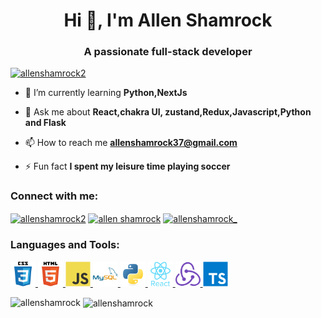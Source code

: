 <h1 align="center">Hi 👋, I'm Allen Shamrock</h1>
<h3 align="center">A passionate full-stack developer</h3>

<p align="left"> <a href="https://twitter.com/allenshamrock2" target="blank"><img src="https://img.shields.io/twitter/follow/allenshamrock2?logo=twitter&style=for-the-badge" alt="allenshamrock2" /></a> </p>

- 🌱 I’m currently learning **Python,NextJs**

- 💬 Ask me about **React,chakra UI, zustand,Redux,Javascript,Python and Flask**

- 📫 How to reach me **allenshamrock37@gmail.com**

- ⚡ Fun fact **I spent my leisure time playing soccer**

<h3 align="left">Connect with me:</h3>
<p align="left">
<a href="https://twitter.com/allenshamrock2" target="blank"><img align="center" src="https://raw.githubusercontent.com/rahuldkjain/github-profile-readme-generator/master/src/images/icons/Social/twitter.svg" alt="allenshamrock2" height="30" width="40" /></a>
<a href="https://linkedin.com/in/allen shamrock" target="blank"><img align="center" src="https://raw.githubusercontent.com/rahuldkjain/github-profile-readme-generator/master/src/images/icons/Social/linked-in-alt.svg" alt="allen shamrock" height="30" width="40" /></a>
<a href="https://instagram.com/allenshamrock_" target="blank"><img align="center" src="https://raw.githubusercontent.com/rahuldkjain/github-profile-readme-generator/master/src/images/icons/Social/instagram.svg" alt="allenshamrock_" height="30" width="40" /></a>
</p>


<h3 align="left">Languages and Tools:</h3>
<p align="left"> <a href="https://www.w3schools.com/css/" target="_blank" rel="noreferrer"> <img src="https://raw.githubusercontent.com/devicons/devicon/master/icons/css3/css3-original-wordmark.svg" alt="css3" width="40" height="40"/> </a> <a href="https://www.w3.org/html/" target="_blank" rel="noreferrer"> <img src="https://raw.githubusercontent.com/devicons/devicon/master/icons/html5/html5-original-wordmark.svg" alt="html5" width="40" height="40"/> </a> <a href="https://developer.mozilla.org/en-US/docs/Web/JavaScript" target="_blank" rel="noreferrer"> <img src="https://raw.githubusercontent.com/devicons/devicon/master/icons/javascript/javascript-original.svg" alt="javascript" width="40" height="40"/> </a> <a href="https://www.mysql.com/" target="_blank" rel="noreferrer"> <img src="https://raw.githubusercontent.com/devicons/devicon/master/icons/mysql/mysql-original-wordmark.svg" alt="mysql" width="40" height="40"/> </a> <a href="https://www.python.org" target="_blank" rel="noreferrer"> <img src="https://raw.githubusercontent.com/devicons/devicon/master/icons/python/python-original.svg" alt="python" width="40" height="40"/> </a> <a href="https://reactjs.org/" target="_blank" rel="noreferrer"> <img src="https://raw.githubusercontent.com/devicons/devicon/master/icons/react/react-original-wordmark.svg" alt="react" width="40" height="40"/> </a> <a href="https://redux.js.org" target="_blank" rel="noreferrer"> <img src="https://raw.githubusercontent.com/devicons/devicon/master/icons/redux/redux-original.svg" alt="redux" width="40" height="40"/> </a> <a href="https://www.typescriptlang.org/" target="_blank" rel="noreferrer"> <img src="https://raw.githubusercontent.com/devicons/devicon/master/icons/typescript/typescript-original.svg" alt="typescript" width="40" height="40"/> </a> </p>

<p><img align="left" src="https://github-readme-stats.vercel.app/api/top-langs?username=allenshamrock&show_icons=true&locale=en&layout=compact" alt="allenshamrock" /></p>

<p>&nbsp;<img align="center" src="https://github-readme-stats.vercel.app/api?username=allenshamrock&show_icons=true&locale=en" alt="allenshamrock" /></p>
